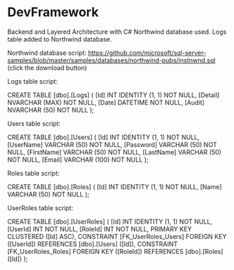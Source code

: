 # DevFramework
Backend and Layered Architecture with C# 
Northwind database used.
Logs table added to Northwind database.

Northwind database script:
https://github.com/microsoft/sql-server-samples/blob/master/samples/databases/northwind-pubs/instnwnd.sql
(click the download button)

Logs table script:

CREATE TABLE [dbo].[Logs] (
    [Id]     INT            IDENTITY (1, 1) NOT NULL,
    [Detail] NVARCHAR (MAX) NOT NULL,
    [Date]   DATETIME       NOT NULL,
    [Audit]  NVARCHAR (50)  NOT NULL
);


Users table script:

CREATE TABLE [dbo].[Users] (
    [Id]        INT           IDENTITY (1, 1) NOT NULL,
    [UserName]  VARCHAR (50)  NOT NULL,
    [Password]  VARCHAR (50)  NOT NULL,
    [FirstName] VARCHAR (50)  NOT NULL,
    [LastName]  VARCHAR (50)  NOT NULL,
    [Email]     VARCHAR (100) NOT NULL
);


Roles table script:

CREATE TABLE [dbo].[Roles] (
    [Id]   INT          IDENTITY (1, 1) NOT NULL,
    [Name] VARCHAR (50) NOT NULL
);

UserRoles table script:

CREATE TABLE [dbo].[UserRoles] (
    [Id]     INT IDENTITY (1, 1) NOT NULL,
    [UserId] INT NOT NULL,
    [RoleId] INT NOT NULL,
    PRIMARY KEY CLUSTERED ([Id] ASC),
    CONSTRAINT [FK_UserRoles_Users] FOREIGN KEY ([UserId]) REFERENCES [dbo].[Users] ([Id]),
    CONSTRAINT [FK_UserRoles_Roles] FOREIGN KEY ([RoleId]) REFERENCES [dbo].[Roles] ([Id])
);




